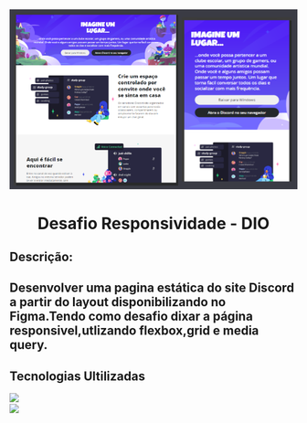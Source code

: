 <img src="./img/paginaDiscord.png"/>
<h1 align="center"> Desafio Responsividade - DIO </h1>
<h2>Descrição:<h2>
<p>Desenvolver uma pagina estática do site Discord a partir
do layout disponibilizando no Figma.Tendo como desafio dixar a página responsivel,utlizando flexbox,grid e media query.
 </p>

 <h2>Tecnologias Ultilizadas</h2>
 <img src="https://img.shields.io/badge/HTML-239120?style=for-the-badge&logo=html5&logoColor=white"/> <br>
 <img src="https://img.shields.io/badge/CSS-239120?&style=for-the-badge&logo=css3&logoColor=white"/>